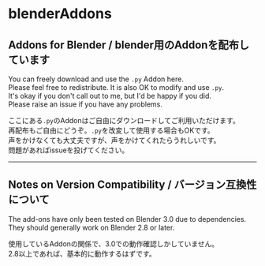 # blenderAddons

## Addons for Blender / blender用のAddonを配布しています

You can freely download and use the `.py` Addon here.  
Please feel free to redistribute. It is also OK to modify and use `.py`.  
It's okay if you don't call out to me, but I'd be happy if you did.  
Please raise an issue if you have any problems.  

ここにある`.py`のAddonはご自由にダウンロードしてご利用いただけます。  
再配布もご自由にどうぞ。`.py`を改変して使用する場合もOKです。  
声をかけなくても大丈夫ですが、声をかけてくれたらうれしいです。  
問題があればissueを投げてください。  

---

## Notes on Version Compatibility / バージョン互換性について

The add-ons have only been tested on Blender 3.0 due to dependencies.  
They should generally work on Blender 2.8 or later.  
  
使用しているAddonの関係で、3.0での動作確認しかしていません。  
2.8以上であれば、基本的に動作するはずです。  
  
  
